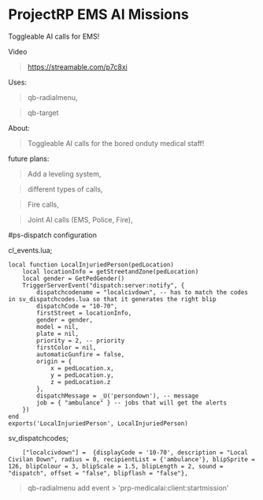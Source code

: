 # ProjectRP EMS AI Missions
Toggleable AI calls for EMS!

Video
>https://streamable.com/p7c8xi

Uses:
>qb-radialmenu,

>qb-target

About:
>Toggleable AI calls for the bored onduty medical staff!

future plans:
> Add a leveling system,

> different types of calls,

> Fire calls,

> Joint AI calls (EMS, Police, Fire),

#ps-dispatch configuration

cl_events.lua;
```
local function LocalInjuriedPerson(pedLocation)
    local locationInfo = getStreetandZone(pedLocation)
    local gender = GetPedGender()
    TriggerServerEvent("dispatch:server:notify", {
        dispatchcodename = "localcivdown", -- has to match the codes in sv_dispatchcodes.lua so that it generates the right blip
        dispatchCode = "10-70",
        firstStreet = locationInfo,
        gender = gender,
        model = nil,
        plate = nil,
        priority = 2, -- priority
        firstColor = nil,
        automaticGunfire = false,
        origin = {
            x = pedLocation.x,
            y = pedLocation.y,
            z = pedLocation.z
        },
        dispatchMessage = _U('persondown'), -- message
        job = { "ambulance" } -- jobs that will get the alerts
    })
end
exports('LocalInjuriedPerson', LocalInjuriedPerson)
```

sv_dispatchcodes;
```
    ["localcivdown"] =  {displayCode = '10-70', description = "Local Civilan Down", radius = 0, recipientList = {'ambulance'}, blipSprite = 126, blipColour = 3, blipScale = 1.5, blipLength = 2, sound = "dispatch", offset = "false", blipflash = "false"},
```

>qb-radialmenu add event > 'prp-medicalai:client:startmission'

